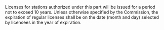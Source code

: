 Licenses for stations authorized under this part will be issued for a period not to exceed 10 years. Unless otherwise specified by the Commission, the expiration of regular licenses shall be on the date (month and day) selected by licensees in the year of expiration.

